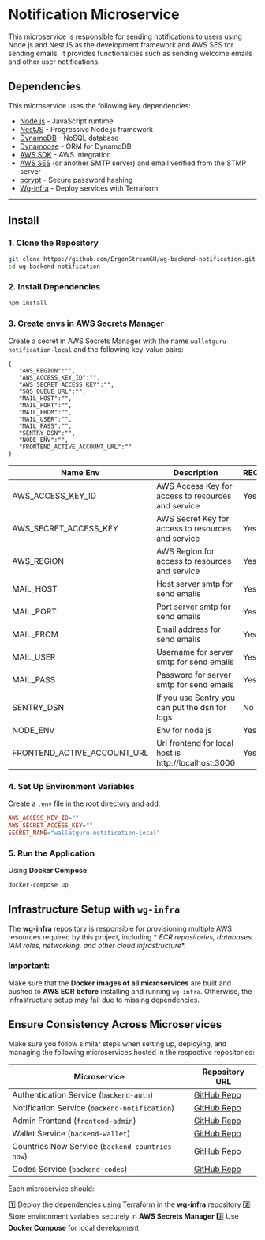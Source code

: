 # Notification Microservice

This microservice is responsible for sending notifications to users using Node.js and NestJS as the development
framework and AWS SES for sending emails. It provides functionalities such as sending welcome emails and other user
notifications.

## Dependencies

This microservice uses the following key dependencies:

- [Node.js](https://nodejs.org/) - JavaScript runtime
- [NestJS](https://nestjs.com/) - Progressive Node.js framework
- [DynamoDB](https://aws.amazon.com/dynamodb/) - NoSQL database
- [Dynamoose](https://dynamoosejs.com/) - ORM for DynamoDB
- [AWS SDK](https://aws.amazon.com/sdk-for-node-js/) - AWS integration
- [AWS SES](https://docs.aws.amazon.com/ses/) (or another SMTP server) and email verified from the STMP server
- [bcrypt](https://www.npmjs.com/package/bcrypt) - Secure password hashing
- [Wg-infra](https://github.com/ErgonStreamGH/wg-infra) - Deploy services with Terraform

---

## Install

### 1. Clone the Repository

```sh
git clone https://github.com/ErgonStreamGH/wg-backend-notification.git
cd wg-backend-notification
```

### 2. Install Dependencies

```sh
npm install
```

### 3. Create envs in AWS Secrets Manager

Create a secret in AWS Secrets Manager with the name `walletguru-notification-local` and the following key-value pairs:

```
{
   "AWS_REGION":"",
   "AWS_ACCESS_KEY_ID":"",
   "AWS_SECRET_ACCESS_KEY":"",
   "SQS_QUEUE_URL":"",
   "MAIL_HOST":"",
   "MAIL_PORT":"",
   "MAIL_FROM":"",
   "MAIL_USER":"",
   "MAIL_PASS":"",
   "SENTRY_DSN":"",
   "NODE_ENV":"",
   "FRONTEND_ACTIVE_ACCOUNT_URL":""
}
```

| **Name Env**                | **Description**                                      | **REQUIRED** |
|-----------------------------|------------------------------------------------------|--------------|
| AWS_ACCESS_KEY_ID           | AWS Access Key for access to resources and service   | Yes          |
| AWS_SECRET_ACCESS_KEY       | AWS Secret Key for access to resources and service   | Yes          |
| AWS_REGION                  | AWS Region for access to resources and service       | Yes          |
| MAIL_HOST                   | Host server smtp for send emails                     | Yes          |
| MAIL_PORT                   | Port server smtp for send emails                     | Yes          |
| MAIL_FROM                   | Email address for send emails                        | Yes          |
| MAIL_USER                   | Username for server smtp for send emails             | Yes          |
| MAIL_PASS                   | Password for server smtp for send emails             | Yes          |
| SENTRY_DSN                  | If you use Sentry you can put the dsn for logs       | No           |
| NODE_ENV                    | Env for node js                                      | Yes          |
| FRONTEND_ACTIVE_ACCOUNT_URL | Url frontend for local host is http://localhost:3000 | Yes          |

### 4. Set Up Environment Variables

Create a `.env` file in the root directory and add:

```ini
AWS_ACCESS_KEY_ID=""
AWS_SECRET_ACCESS_KEY=""
SECRET_NAME="walletguru-notification-local"
```

### 5. Run the Application

Using **Docker Compose**:

```sh
docker-compose up
```

## Infrastructure Setup with `wg-infra`

The **wg-infra** repository is responsible for provisioning multiple AWS resources required by this project, including *
*ECR repositories, databases, IAM roles, networking, and other cloud infrastructure**.

### **Important:**

Make sure that the **Docker images of all microservices** are built and pushed to **AWS ECR** **before** installing and
running `wg-infra`. Otherwise, the infrastructure setup may fail due to missing dependencies.

## Ensure Consistency Across Microservices

Make sure you follow similar steps when setting up, deploying, and managing the following microservices hosted in the
respective repositories:

| **Microservice**                                | **Repository URL**                                               |
|-------------------------------------------------|------------------------------------------------------------------|
| Authentication Service (`backend-auth`)         | [GitHub Repo](https://github.com/WalletGuruLLC/backend-auth)     |
| Notification Service (`backend-notification`)   | [GitHub Repo](https://github.com/your-org/backend-notification)  |
| Admin Frontend (`frontend-admin`)               | [GitHub Repo](https://github.com/WalletGuruLLC/frontend-admin)   |
| Wallet Service (`backend-wallet`)               | [GitHub Repo](https://github.com/WalletGuruLLC/backend-wallet)   |
| Countries Now Service (`backend-countries-now`) | [GitHub Repo](https://github.com/ErgonStreamGH/wg-countries-now) |
| Codes Service (`backend-codes`)                 | [GitHub Repo](https://github.com/ErgonStreamGH/wg-backend-codes) |

Each microservice should:

1️⃣ Deploy the dependencies using Terraform in the **wg-infra** repository
2️⃣ Store environment variables securely in **AWS Secrets Manager**
3️⃣ Use **Docker Compose** for local development

